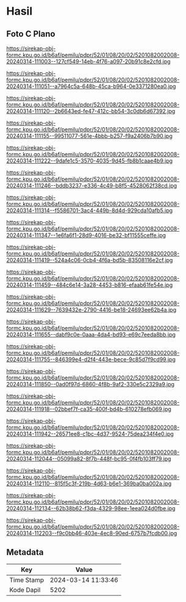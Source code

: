 # Hasil

## Foto C Plano

https://sirekap-obj-formc.kpu.go.id/b6af/pemilu/pdpr/52/01/08/20/02/5201082002008-20240314-111003--127cf549-14eb-4f76-a097-20b91c8e2cfd.jpg

https://sirekap-obj-formc.kpu.go.id/b6af/pemilu/pdpr/52/01/08/20/02/5201082002008-20240314-111051--a7964c5a-648b-45ca-b964-0e3371280ea0.jpg

https://sirekap-obj-formc.kpu.go.id/b6af/pemilu/pdpr/52/01/08/20/02/5201082002008-20240314-111120--2b6643ed-fe47-412c-bb54-3c0db6d67392.jpg

https://sirekap-obj-formc.kpu.go.id/b6af/pemilu/pdpr/52/01/08/20/02/5201082002008-20240314-111155--99511077-561e-4bbb-b257-f9a2406b7b90.jpg

https://sirekap-obj-formc.kpu.go.id/b6af/pemilu/pdpr/52/01/08/20/02/5201082002008-20240314-111222--9dafe1c5-3570-4035-9d45-fb8b1caae4b9.jpg

https://sirekap-obj-formc.kpu.go.id/b6af/pemilu/pdpr/52/01/08/20/02/5201082002008-20240314-111246--bddb3237-e336-4c49-b8f5-4528062f38cd.jpg

https://sirekap-obj-formc.kpu.go.id/b6af/pemilu/pdpr/52/01/08/20/02/5201082002008-20240314-111314--f5586701-3ac4-449b-8d4d-929cda10afb5.jpg

https://sirekap-obj-formc.kpu.go.id/b6af/pemilu/pdpr/52/01/08/20/02/5201082002008-20240314-111347--1e6fa6f1-28d9-4016-be32-bf11555ceffe.jpg

https://sirekap-obj-formc.kpu.go.id/b6af/pemilu/pdpr/52/01/08/20/02/5201082002008-20240314-111419--524a4c06-0cb4-4f6a-bd5b-83508116e2cf.jpg

https://sirekap-obj-formc.kpu.go.id/b6af/pemilu/pdpr/52/01/08/20/02/5201082002008-20240314-111459--484c6e14-3a28-4453-b816-efaab61fe54e.jpg

https://sirekap-obj-formc.kpu.go.id/b6af/pemilu/pdpr/52/01/08/20/02/5201082002008-20240314-111629--7639432e-2790-4416-be18-24693ee62b4a.jpg

https://sirekap-obj-formc.kpu.go.id/b6af/pemilu/pdpr/52/01/08/20/02/5201082002008-20240314-111655--dabf9c0e-0aaa-4da4-bd93-e69c7eeda8bb.jpg

https://sirekap-obj-formc.kpu.go.id/b6af/pemilu/pdpr/52/01/08/20/02/5201082002008-20240314-111755--846399e4-d2f4-443e-bece-9c85d7f9cd99.jpg

https://sirekap-obj-formc.kpu.go.id/b6af/pemilu/pdpr/52/01/08/20/02/5201082002008-20240314-111850--0ad0f97d-6860-4f8b-9af2-330e5c2329a9.jpg

https://sirekap-obj-formc.kpu.go.id/b6af/pemilu/pdpr/52/01/08/20/02/5201082002008-20240314-111918--02bbef7f-ca35-400f-bd4b-610278efb069.jpg

https://sirekap-obj-formc.kpu.go.id/b6af/pemilu/pdpr/52/01/08/20/02/5201082002008-20240314-111942--26571ee8-c1bc-4d37-9524-75dea234f4e0.jpg

https://sirekap-obj-formc.kpu.go.id/b6af/pemilu/pdpr/52/01/08/20/02/5201082002008-20240314-112044--05099a82-8f7b-448f-bc95-0f4fb103ff79.jpg

https://sirekap-obj-formc.kpu.go.id/b6af/pemilu/pdpr/52/01/08/20/02/5201082002008-20240314-112110--815f5c3f-219b-4d63-b6e1-369ba0ba002a.jpg

https://sirekap-obj-formc.kpu.go.id/b6af/pemilu/pdpr/52/01/08/20/02/5201082002008-20240314-112134--62b38b62-f3da-4329-98ee-1eea024d0fbe.jpg

https://sirekap-obj-formc.kpu.go.id/b6af/pemilu/pdpr/52/01/08/20/02/5201082002008-20240314-112203--f9c0bb46-403e-4ec8-90ed-6757b7fcdb00.jpg


## Metadata

| Key        | Value               |
| ---------- | ------------------- |
| Time Stamp | 2024-03-14 11:33:46 |
| Kode Dapil | 5202                |



